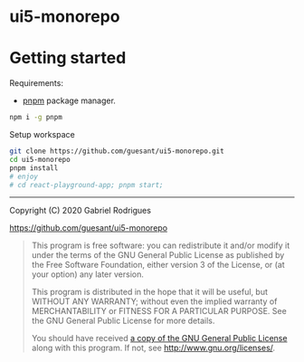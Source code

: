 # ui5-monorepo


# Getting started

Requirements:

- [pnpm](https://www.npmjs.com/package/pnpm) package manager.

```sh
npm i -g pnpm
```

Setup workspace

```sh
git clone https://github.com/guesant/ui5-monorepo.git
cd ui5-monorepo
pnpm install
# enjoy
# cd react-playground-app; pnpm start;
```

---

Copyright (C) 2020 Gabriel Rodrigues

https://github.com/guesant/ui5-monorepo

> This program is free software: you can redistribute it and/or modify
> it under the terms of the GNU General Public License as published by
> the Free Software Foundation, either version 3 of the License, or
> (at your option) any later version.
>
> This program is distributed in the hope that it will be useful,
> but WITHOUT ANY WARRANTY; without even the implied warranty of
> MERCHANTABILITY or FITNESS FOR A PARTICULAR PURPOSE. See the
> GNU General Public License for more details.
>
> You should have received [a copy of the GNU General Public License](./LICENSE.gpl-v3.txt)
> along with this program. If not, see <http://www.gnu.org/licenses/>.
